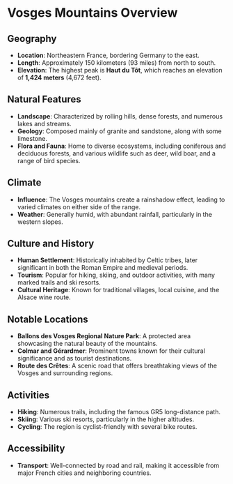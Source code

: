 # Vosges Mountains Overview

## Geography
- **Location**: Northeastern France, bordering Germany to the east.
- **Length**: Approximately 150 kilometers (93 miles) from north to south.
- **Elevation**: The highest peak is **Haut du Tôt**, which reaches an elevation of **1,424 meters** (4,672 feet).

## Natural Features
- **Landscape**: Characterized by rolling hills, dense forests, and numerous lakes and streams.
- **Geology**: Composed mainly of granite and sandstone, along with some limestone.
- **Flora and Fauna**: Home to diverse ecosystems, including coniferous and deciduous forests, and various wildlife such as deer, wild boar, and a range of bird species.

## Climate
- **Influence**: The Vosges mountains create a rainshadow effect, leading to varied climates on either side of the range.
- **Weather**: Generally humid, with abundant rainfall, particularly in the western slopes.

## Culture and History
- **Human Settlement**: Historically inhabited by Celtic tribes, later significant in both the Roman Empire and medieval periods.
- **Tourism**: Popular for hiking, skiing, and outdoor activities, with many marked trails and ski resorts.
- **Cultural Heritage**: Known for traditional villages, local cuisine, and the Alsace wine route.

## Notable Locations
- **Ballons des Vosges Regional Nature Park**: A protected area showcasing the natural beauty of the mountains.
- **Colmar and Gérardmer**: Prominent towns known for their cultural significance and as tourist destinations.
- **Route des Crêtes**: A scenic road that offers breathtaking views of the Vosges and surrounding regions.

## Activities
- **Hiking**: Numerous trails, including the famous GR5 long-distance path.
- **Skiing**: Various ski resorts, particularly in the higher altitudes.
- **Cycling**: The region is cyclist-friendly with several bike routes.

## Accessibility
- **Transport**: Well-connected by road and rail, making it accessible from major French cities and neighboring countries.